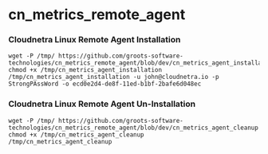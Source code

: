 # cn_metrics_remote_agent

### Cloudnetra Linux Remote Agent Installation

```
wget -P /tmp/ https://github.com/groots-software-technologies/cn_metrics_remote_agent/blob/dev/cn_metrics_agent_installation
chmod +x /tmp/cn_metrics_agent_installation
/tmp/cn_metrics_agent_installation -u john@cloudnetra.io -p StrongPAssWord -o ecd0e2d4-de8f-11ed-b1bf-2bafe6d048ec
```

### Cloudnetra Linux Remote Agent Un-Installation
```
wget -P /tmp/ https://github.com/groots-software-technologies/cn_metrics_remote_agent/blob/dev/cn_metrics_agent_cleanup
chmod +x /tmp/cn_metrics_agent_cleanup
/tmp/cn_metrics_agent_cleanup
```
